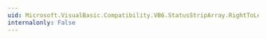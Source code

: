 ```yaml
---
uid: Microsoft.VisualBasic.Compatibility.VB6.StatusStripArray.RightToLeftChanged
internalonly: False
---
```

